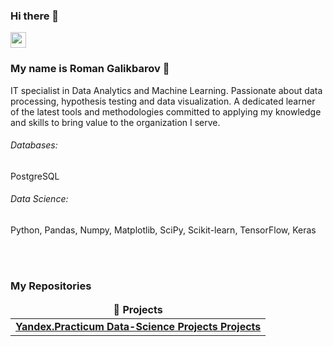 ### Hi there 👋

<p><a href="https://www.linkedin.com/in/galikbarov"><img src="https://img.shields.io/badge/linkedin-%230077B5.svg?&style=for-the-badge&logo=linkedin&logoColor=white" height=25></a> </p>

### My name is Roman Galikbarov :raising_hand: 

IT specialist in Data Analytics and Machine Learning. Passionate about data processing, hypothesis testing and data visualization. A dedicated learner of the latest tools and methodologies committed to applying my knowledge and skills to bring value to the organization I serve.

###### Databases: 
PostgreSQL

###### Data Science: 
Python, Pandas, Numpy, Matplotlib, SciPy, Scikit-learn, TensorFlow, Keras

<br><br>
<h3>My Repositories</h3>

<table width=100%>
  <thead align="center">
    <tr border: none;>
      <td><b>🎁 Projects</b></td>
    </tr>
  </thead>
  <tbody>

<tr>
      <td><a href="https://github.com/Galikbarov/yandex-practicum-ds-projects"><b>Yandex.Practicum Data-Science Projects Projects</b></a></td>
</tr>    
  </tbody>
</table>

